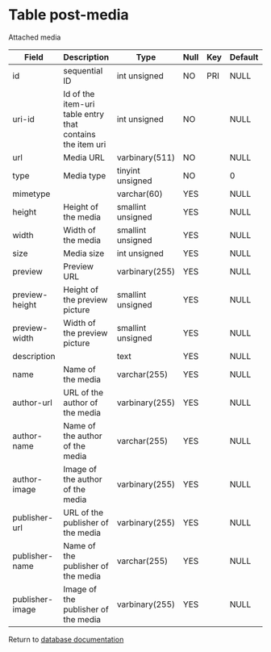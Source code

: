 Table post-media
===========
Attached media

| Field | Description | Type | Null | Key | Default | Extra |
| ----- | ----------- | ---- | ---- | --- | ------- | ----- |
| id | sequential ID | int unsigned | NO | PRI | NULL | auto_increment |    
| uri-id | Id of the item-uri table entry that contains the item uri | int unsigned | NO |  | NULL |  |    
| url | Media URL | varbinary(511) | NO |  | NULL |  |    
| type | Media type | tinyint unsigned | NO |  | 0 |  |    
| mimetype |  | varchar(60) | YES |  | NULL |  |    
| height | Height of the media | smallint unsigned | YES |  | NULL |  |    
| width | Width of the media | smallint unsigned | YES |  | NULL |  |    
| size | Media size | int unsigned | YES |  | NULL |  |    
| preview | Preview URL | varbinary(255) | YES |  | NULL |  |    
| preview-height | Height of the preview picture | smallint unsigned | YES |  | NULL |  |    
| preview-width | Width of the preview picture | smallint unsigned | YES |  | NULL |  |    
| description |  | text | YES |  | NULL |  |    
| name | Name of the media | varchar(255) | YES |  | NULL |  |    
| author-url | URL of the author of the media | varbinary(255) | YES |  | NULL |  |    
| author-name | Name of the author of the media | varchar(255) | YES |  | NULL |  |    
| author-image | Image of the author of the media | varbinary(255) | YES |  | NULL |  |    
| publisher-url | URL of the publisher of the media | varbinary(255) | YES |  | NULL |  |    
| publisher-name | Name of the publisher of the media | varchar(255) | YES |  | NULL |  |    
| publisher-image | Image of the publisher of the media | varbinary(255) | YES |  | NULL |  |    

Return to [database documentation](help/database)
